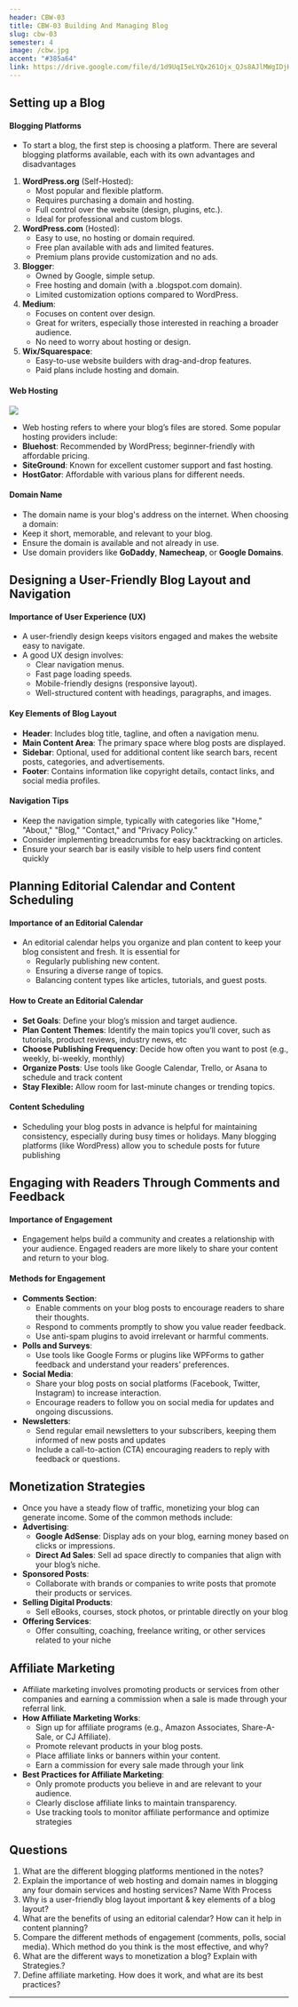 ```yaml
---
header: CBW-03
title: CBW-03 Building And Managing Blog
slug: cbw-03
semester: 4
image: /cbw.jpg
accent: "#385a64"
link: https://drive.google.com/file/d/1d9UqI5eLYQx261Ojx_QJs8AJlMWgIDjH/view?usp=sharing
---
```


## Setting up a Blog

#### Blogging Platforms

- To start a blog, the first step is choosing a platform. There are several blogging platforms available, each with its own advantages and disadvantages

1. **WordPress.org** (Self-Hosted):
   - Most popular and flexible platform.
   - Requires purchasing a domain and hosting.
   - Full control over the website (design, plugins, etc.).
   - Ideal for professional and custom blogs.
2. **WordPress.com** (Hosted):
   - Easy to use, no hosting or domain required.
   - Free plan available with ads and limited features.
   - Premium plans provide customization and no ads.
3. **Blogger**:
   - Owned by Google, simple setup.
   - Free hosting and domain (with a .blogspot.com domain).
   - Limited customization options compared to WordPress.
4. **Medium**:
   - Focuses on content over design.
   - Great for writers, especially those interested in reaching a broader audience.
   - No need to worry about hosting or design.
5. **Wix/Squarespace**:
   - Easy-to-use website builders with drag-and-drop features.
   - Paid plans include hosting and domain.

#### Web Hosting

![](/cbw/04cbw10.png)

- Web hosting refers to where your blog’s files are stored. Some popular hosting providers include:
- **Bluehost**: Recommended by WordPress; beginner-friendly with affordable pricing.
- **SiteGround**: Known for excellent customer support and fast hosting.
- **HostGator**: Affordable with various plans for different needs.

#### Domain Name

- The domain name is your blog's address on the internet. When choosing a domain:
- Keep it short, memorable, and relevant to your blog.
- Ensure the domain is available and not already in use.
- Use domain providers like **GoDaddy**, **Namecheap**, or **Google Domains**.

## Designing a User-Friendly Blog Layout and Navigation

#### Importance of User Experience (UX)

- A user-friendly design keeps visitors engaged and makes the website easy to navigate.
- A good UX design involves:
  - Clear navigation menus.
  - Fast page loading speeds.
  - Mobile-friendly designs (responsive layout).
  - Well-structured content with headings, paragraphs, and images.

#### Key Elements of Blog Layout

- **Header**: Includes blog title, tagline, and often a navigation menu.
- **Main Content Area**: The primary space where blog posts are displayed.
- **Sidebar**: Optional, used for additional content like search bars, recent posts, categories, and advertisements.
- **Footer**: Contains information like copyright details, contact links, and social media profiles.

#### Navigation Tips

- Keep the navigation simple, typically with categories like "Home," "About," "Blog," "Contact," and "Privacy Policy."
- Consider implementing breadcrumbs for easy backtracking on articles.
- Ensure your search bar is easily visible to help users find content quickly

## Planning Editorial Calendar and Content Scheduling

#### Importance of an Editorial Calendar

- An editorial calendar helps you organize and plan content to keep your blog consistent and fresh. It is essential for
  - Regularly publishing new content.
  - Ensuring a diverse range of topics.
  - Balancing content types like articles, tutorials, and guest posts.

#### How to Create an Editorial Calendar

- **Set Goals**: Define your blog’s mission and target audience.
- **Plan Content Themes**: Identify the main topics you’ll cover, such as tutorials, product reviews, industry news, etc
- **Choose Publishing Frequency**: Decide how often you want to post (e.g., weekly, bi-weekly, monthly)
- **Organize Posts**: Use tools like Google Calendar, Trello, or Asana to schedule and track content
- **Stay Flexible:** Allow room for last-minute changes or trending topics.

#### Content Scheduling

- Scheduling your blog posts in advance is helpful for maintaining consistency, especially during busy times or holidays. Many blogging platforms (like WordPress) allow you to schedule posts for future publishing

## Engaging with Readers Through Comments and Feedback

#### Importance of Engagement

- Engagement helps build a community and creates a relationship with your audience. Engaged readers are more likely to share your content and return to your blog.

#### Methods for Engagement

- **Comments Section**:
  - Enable comments on your blog posts to encourage readers to share their thoughts.
  - Respond to comments promptly to show you value reader feedback.
  - Use anti-spam plugins to avoid irrelevant or harmful comments.
- **Polls and Surveys**:
  - Use tools like Google Forms or plugins like WPForms to gather feedback and understand your readers’ preferences.
- **Social Media**:
  - Share your blog posts on social platforms (Facebook, Twitter, Instagram) to increase interaction.
  - Encourage readers to follow you on social media for updates and ongoing discussions.
- **Newsletters**:
  - Send regular email newsletters to your subscribers, keeping them informed of new posts and updates
  - Include a call-to-action (CTA) encouraging readers to reply with feedback or questions.

## Monetization Strategies

- Once you have a steady flow of traffic, monetizing your blog can generate income. Some of the common methods include:
- **Advertising**:
  - **Google AdSense**: Display ads on your blog, earning money based on clicks or impressions.
  - **Direct Ad Sales**: Sell ad space directly to companies that align with your blog’s niche.
- **Sponsored Posts**:
  - Collaborate with brands or companies to write posts that promote their products or services.
- **Selling Digital Products**:
  - Sell eBooks, courses, stock photos, or printable directly on your blog
- **Offering Services**:
  - Offer consulting, coaching, freelance writing, or other services related to your niche

## Affiliate Marketing

- Affiliate marketing involves promoting products or services from other companies and earning a commission when a sale is made through your referral link.
- **How Affiliate Marketing Works**:
  - Sign up for affiliate programs (e.g., Amazon Associates, Share-A-Sale, or CJ Affiliate).
  - Promote relevant products in your blog posts.
  - Place affiliate links or banners within your content.
  - Earn a commission for every sale made through your link
- **Best Practices for Affiliate Marketing**:
  - Only promote products you believe in and are relevant to your audience.
  - Clearly disclose affiliate links to maintain transparency.
  - Use tracking tools to monitor affiliate performance and optimize strategies

## Questions

1. What are the different blogging platforms mentioned in the notes?
2. Explain the importance of web hosting and domain names in blogging any four domain services and hosting services? Name With Process
3. Why is a user-friendly blog layout important & key elements of a blog layout?
4. What are the benefits of using an editorial calendar? How can it help in content planning?
5. Compare the different methods of engagement (comments, polls, social media). Which method do you think is the most effective, and why?
6. What are the different ways to monetization a blog? Explain with Strategies.?
7. Define affiliate marketing. How does it work, and what are its best practices?

---
